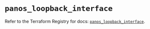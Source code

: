 # `panos_loopback_interface`

Refer to the Terraform Registry for docs: [`panos_loopback_interface`](https://registry.terraform.io/providers/paloaltonetworks/panos/2.0.5/docs/resources/loopback_interface).
